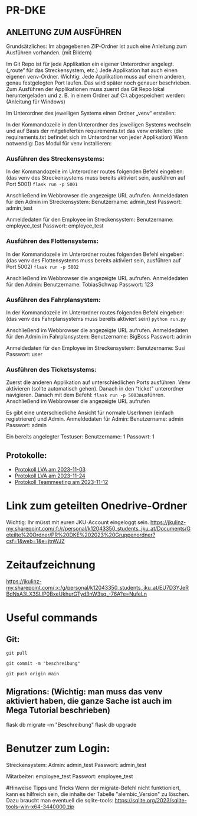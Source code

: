 # PR-DKE
## ANLEITUNG ZUM AUSFÜHREN
Grundsätzliches:
Im abgegebenen ZIP-Ordner ist auch eine Anleitung zum Ausführen vorhanden. (mit Bildern) 

Im Git Repo ist für jede Applikation ein eigener Unterordner angelegt. („route“ für das Streckensystem, etc.)
Jede Applikation hat auch einen eigenen venv-Ordner.
Wichtig: Jede Applikation muss auf einem anderen, genau festgelegten Port laufen. Das wird später noch genauer beschrieben.
Zum Ausführen der Applikationen muss zuerst das Git Repo lokal heruntergeladen und z. B. in einem Ordner auf C:\ abgespeichert werden: (Anleitung für Windows)
 
 

Im Unterordner des jeweiligen Systems einen Ordner „venv“ erstellen:
 

In der Kommandozeile in den Unterordner des jeweiligen Systems wechseln und auf Basis der mitgelieferten requirements.txt das venv erstellen: (die requirements.txt befindet sich im Unterordner von jeder Applikation)
Wenn notwendig: Das Modul für venv installieren:
 
 

### Ausführen des Streckensystems:
In der Kommandozeile im Unterordner routes folgenden Befehl eingeben: (das venv des Streckensystems muss bereits aktiviert sein, ausführen auf Port 5001)
`flask run -p 5001`
 
Anschließend im Webbrowser die angezeigte URL aufrufen.
Anmeldedaten für den Admin im Streckensystem:
Benutzername: admin_test
Passwort: admin_test

Anmeldedaten für den Employee im Streckensystem:
Benutzername: employee_test
Passwort: employee_test

### Ausführen des Flottensystems:
In der Kommandozeile im Unterordner routes folgenden Befehl eingeben: (das venv des Flottensystems muss bereits aktiviert sein, ausführen auf Port 5002)
`flask run -p 5002`
 
Anschließend im Webbrowser die angezeigte URL aufrufen.
Anmeldedaten für den Admin:
Benutzername: TobiasSchwap
Passwort: 123

### Ausführen des Fahrplansystem:
In der Kommandozeile im Unterordner routes folgenden Befehl eingeben: (das venv des Fahrplansystems muss bereits aktiviert sein)
`python run.py`
 
Anschließend im Webbrowser die angezeigte URL aufrufen.
Anmeldedaten für den Admin im Fahrplansystem:
Benutzername: BigBoss
Passwort: admin

Anmeldedaten für den Employee im Streckensystem:
Benutzername: Susi
Passwort: user

### Ausführen des Ticketsystems:
Zuerst die anderen Applikation auf unterschiedlichen Ports ausführen. 
Venv aktivieren (sollte automatisch gehen). Danach in den "ticket" unterordner navigieren. Danach mit dem Befehl: `flask run -p 5003`ausführen.
Anschließend im Webbrowser die angezeigte URL aufrufen

Es gibt eine unterschiedliche Ansicht für normale UserInnen (einfach registrieren) und Admin.
Anmeldedaten für Admin:
Benutzername: admin
Passwort: admin

Ein bereits angelegter Testuser:
Benutzername: 1
Passowrt: 1

## Protokolle:
- [Protokoll LVA am 2023-11-03](https://jkulinz-my.sharepoint.com/:w:/r/personal/k12043350_students_jku_at/_layouts/15/Doc.aspx?sourcedoc=%7B5B114373-C146-44DA-BEBF-F56F17647E81%7D&file=Protokoll%20LVA%20am%202023-11-03.docx&action=default&mobileredirect=true)
- [Protokoll LVA am 2023-11-24](https://jkulinz-my.sharepoint.com/:w:/r/personal/k12043350_students_jku_at/_layouts/15/Doc.aspx?sourcedoc=%7B9D29063B-9DE0-4758-90DA-2F09541D9204%7D&file=Protokoll%20LVA%20am%202023-11-24.docx&action=default&mobileredirect=true)
- [Protokoll Teammeeting am 2023-11-12](https://jkulinz-my.sharepoint.com/:w:/r/personal/k12043350_students_jku_at/_layouts/15/Doc.aspx?sourcedoc=%7B19A234E5-14E7-42F9-BB67-8BBA423D6E68%7D&file=Protokoll%20Teammeeting%20am%202023-11-12.docx&action=default&mobileredirect=true)

# Link zum geteilten Onedrive-Ordner
Wichtig: Ihr müsst mit euren JKU-Account eingeloggt sein.
https://jkulinz-my.sharepoint.com/:f:/r/personal/k12043350_students_jku_at/Documents/Geteilte%20Ordner/PR%20DKE%202023%20Gruppenordner?csf=1&web=1&e=jtnWJZ

# Zeitaufzeichnung
https://jkulinz-my.sharepoint.com/:x:/g/personal/k12043350_students_jku_at/EU7D3YJeRBdNsA3LX3SLlP0BxeUkhurGTyd3nW3sq_-76A?e=NufeLn

# Useful commands
## Git:
`git pull`

`git commit -m "beschreibung"`

`git push origin main`

## Migrations: (Wichtig: man muss das venv aktiviert haben, die ganze Sache ist auch im Mega Tutorial beschrieben)
flask db migrate -m "Beschreibung"
flask db upgrade


# Benutzer zum Login:
Streckensystem:
Admin: admin_test
Passwort: admin_test

Mitarbeiter: employee_test
Passwort: employee_test

#Hinweise Tipps und Tricks
Wenn der migrate-Befehl nicht funktioniert, kann es hilfreich sein, die inhalte der Tabelle "alembic_Version" zu löschen. Dazu braucht man eventuell die sqlite-tools: https://sqlite.org/2023/sqlite-tools-win-x64-3440000.zip




